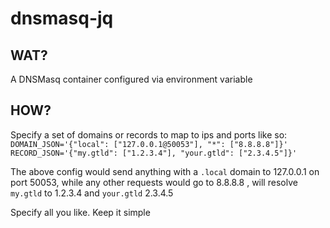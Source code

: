 # dnsmasq-jq

## WAT?

A DNSMasq container configured via environment variable

## HOW?

Specify a set of domains or records to map to ips and ports like so:
`DOMAIN_JSON='{"local": ["127.0.0.1@50053"], "*": ["8.8.8.8"]}'`
`RECORD_JSON='{"my.gtld": ["1.2.3.4"], "your.gtld": ["2.3.4.5"]}'`

The above config would send anything with a `.local` domain to 127.0.0.1 on
port 50053, while any other requests would go to 8.8.8.8 , will resolve `my.gtld` to 1.2.3.4 and `your.gtld` 2.3.4.5

Specify all you like. Keep it simple
